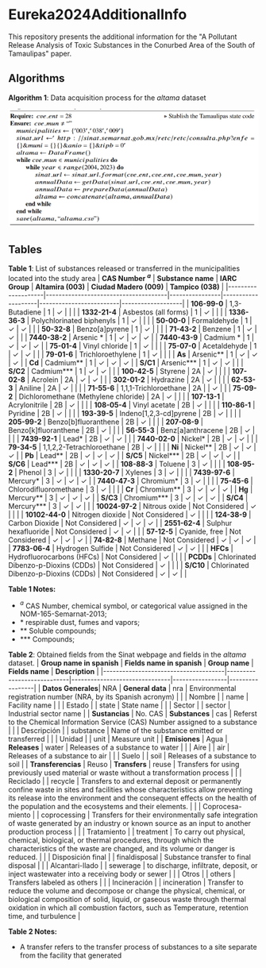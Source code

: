 # Eureka2024AdditionalInfo

This repository presents the additional information for the "A Pollutant Release Analysis of Toxic Substances in the Conurbed Area of the South of Tamaulipas" paper.

## Algorithms

**Algorithm 1**: Data acquisition process for the *altama* dataset

![image info](./figs/alg1.png)



## Tables
**Table 1**: List of substances released or transferred in the municipalities located into the study area
| **CAS Number $^a$** | **Substance name**                   | **IARC Group** | **Altamira (003)** | **Ciudad Madero (009)** | **Tampico (038)** |
|--------------------|--------------------------------------|----------------|--------------------|-------------------------|-------------------|
| **106-99-0**       | 1,3-Butadiene                        | 1              | &check;          |                         |                   |
| **1332-21-4**      | Asbestos (all forms)                 | 1              | &check;        |                         |                   |
| **1336-36-3**      | Polychlorinated biphenyls            | 1              | &check;        |                         |                   |
| **50-00-0**        | Formaldehyde                         | 1              | &check;        | &check;             |                   |
| **50-32-8**        | Benzo[a]pyrene                   | 1              | &check;        |                         |                   |
| **71-43-2**        | Benzene                              | 1              | &check;        | &check;             |                   |
| **7440-38-2**      | Arsenic &ast;                          | 1              | &check;        | &check;             | &check;       |
| **7440-43-9**      | Cadmium &ast;                          | 1              | &check;        | &check;             | &check;       |
| **75-01-4**        | Vinyl chloride                       | 1              | &check;        |                         |                   |
| **75-07-0**        | Acetaldehyde                         | 1              | &check;        | &check;             |                   |
| **79-01-6**        | Trichloroethylene                    | 1              | &check;        |                         |                   |
| **As**             | Arsenic&ast;&ast;                       | 1              | &check;        | &check;             | &check;       |
| **Cd**             | Cadmium&ast;&ast;                       | 1              | &check;        | &check;             | &check;       |
| **S/C1**           | Arsenic&ast;&ast;&ast;                      | 1              | &check;        | &check;             |                   |
| **S/C2**           | Cadmium&ast;&ast;&ast;                      | 1              | &check;        | &check;             |                   |
| **100-42-5**       | Styrene                              | 2A             | &check;        |                         |                   |
| **107-02-8**       | Acrolein                             | 2A             | &check;        | &check;             |                   |
| **302-01-2**       | Hydrazine                            | 2A             | &check;        |                         |                   |
| **62-53-3**        | Aniline                              | 2A             | &check;        |                         |                   |
| **71-55-6**        | 1,1,1-Trichloroethane                | 2A             |                    | &check;             |                   |
| **75-09-2**        | Dichloromethane (Methylene chloride) | 2A             | &check;        |                         |                   |
| **107-13-1**       | Acrylonitrile                        | 2B             | &check;        |                         |                   |
| **108-05-4**       | Vinyl acetate                        | 2B             | &check;        |                         |                   |
| **110-86-1**       | Pyridine                             | 2B             | &check;        |                         |                   |
| **193-39-5**       | Indeno[1,2,3-cd]pyrene           | 2B             | &check;        |                         |                   |
| **205-99-2**       | Benzo[b]fluoranthene             | 2B             | &check;        |                         |                   |
| **207-08-9**       | Benzo[k]fluoranthene             | 2B             | &check;        |                         |                   |
| **56-55-3**        | Benz[a]anthracene                | 2B             | &check;        |                         |                   |
| **7439-92-1**      | Lead&ast;                             | 2B             | &check;        | &check;             |                   |
| **7440-02-0**      | Nickel&ast;                           | 2B             | &check;        | &check;             |                   |
| **79-34-5**        | 1,1,2,2-Tetrachloroethane            | 2B             | &check;        |                         |                   |
| **Ni**             | Nickel&ast;&ast;                        | 2B             | &check;        | &check;             | &check;       |
| **Pb**             | Lead&ast;&ast;                          | 2B             | &check;        | &check;             | &check;       |
| **S/C5**           | Nickel&ast;&ast;&ast;                       | 2B             | &check;        | &check;             | &check;       |
| **S/C6**           | Lead&ast;&ast;&ast;                         | 2B             | &check;        | &check;             | &check;       |
| **108-88-3**       | Toluene                              | 3              | &check;        |                         |                   |
| **108-95-2**       | Phenol                               | 3              | &check;        |                         |                   |
| **1330-20-7**      | Xylenes                              | 3              | &check;        |                         |                   |
| **7439-97-6**      | Mercury&ast;                          | 3              | &check;        | &check;             | &check;       |
| **7440-47-3**      | Chromium&ast;                         | 3              | &check;        |                         |                   |
| **75-45-6**        | Chlorodifluoromethane                | 3              | &check;        |                         |                   |
| **Cr**             | Chromium&ast;&ast;                      | 3              | &check;        | &check;             | &check;       |
| **Hg**             | Mercury&ast;&ast;                       | 3              | &check;        | &check;             | &check;       |
| **S/C3**           | Chromium&ast;&ast;&ast;                     | 3              | &check;        | &check;             | &check;       |
| **S/C4**           | Mercury&ast;&ast;&ast;                      | 3              | &check;        | &check;             |                   |
| **10024-97-2**     | Nitrous oxide                        | Not Considered | &check;        |                         |                   |
| **10102-44-0**     | Nitrogen dioxide                     | Not Considered | &check;        |                         |                   |
| **124-38-9**       | Carbon Dioxide                       | Not Considered | &check;        | &check;             | &check;       |
| **2551-62-4**      | Sulphur hexafluoride                 | Not Considered | &check;        | &check;             |                   |
| **57-12-5**        | Cyanide, free                        | Not Considered | &check;        | &check;             | &check;       |
| **74-82-8**        | Methane                              | Not Considered | &check;        | &check;             | &check;       |
| **7783-06-4**      | Hydrogen Sulfide                     | Not Considered | &check;        | &check;             |                   |
| **HFCs**           | Hydrofluorocarbons (HFCs)            | Not Considered | &check;        |                         |                   |
| **PCDDs**          | Chlorinated Dibenzo-p-Dioxins (CDDs) | Not Considered | &check;        |                         |                   |
| **S/C10**          | Chlorinated Dibenzo-p-Dioxins (CDDs) | Not Considered | &check;        | &check;             |                   |

**Table 1 Notes:**
* $^a$ CAS Number, chemical symbol, or categorical value assigned in the NOM-165-Semarnat-2013;
* &ast; respirable dust, fumes and vapors;
* &ast;&ast; Soluble compounds;
* &ast;&ast;&ast; Compounds;

**Table 2**: Obtained fields from the Sinat webpage and fields in the $altama$ dataset.
| **Group name in spanish**            | **Fields name in spanish** | **Group name**                | **Fields name** | **Description** |
|--------------------------------------|----------------------------|-------------------------------|-----------------|-----------------|
| **Datos Generales**| NRA                        | **General data** | nra             | Environmental registration number (NRA, by its Spanish acronym)                |
|                                 | Nombre                     |                               | name            | Facility name                |
|                                 | Estado                     |                               | state           | State name                | 
|                                 | Sector                     |                               | sector          | Industrial sector name                | 
| **Sustancias**      | No. CAS                    | **Substances**   | cas             | Referst to the Chemical Information Service (CAS) Number assigned to a substance                | 
|                                  | Descripción                |                               | substance       |   Name of the substance emitted or transferred               |
|                                  | Unidad                     |                               | unit            |   Measure unit              |
| **Emisiones**       | Agua                       | **Releases**     | water           |   Releases of a substance to water              | 
|                                  | Aire                       |                               | air             | Releases of a substance to air                |
|                                  | Suelo                      |                               | soil            |  Releases of a substance to soil               |
| **Transferencias**  | Reuso                      | **Transfers**    | reuse           |   Transfers for using previously used material or waste without a transformation process              |
|                                  | Reciclado                  |                               | recycle         |  Transfers to and external deposit or permanently confine waste in sites and facilities whose characteristics allow preventing its release into the environment and the consequent effects on the health of the population and the ecosystems and their elements.               |
|                                  | Coprocesa\-miento          |                               | coprocessing    | Transfers for their environmentally safe integration of waste generated by an industry or known source as an input to another production process                |
|                                  | Tratamiento                |                               | treatment       | To carry out physical, chemical, biological, or thermal procedures, through which the characteristics of the waste are changed, and its volume or danger is reduced.                |
|                                  | Disposición final          |                               | finaldisposal   | Substance transfer to final disposal                |
|                                  | Alcantari\-llado           |                               | sewerage        | to discharge, infiltrate, deposit, or inject wastewater into a receiving body or sewer                |
|                                  | Otros                      |                               | others          | Transfers labeled as others                |
|                                  | Incineración               |                               | incineration    | Transfer to reduce the volume and decompose or change the physical, chemical, or biological composition of solid, liquid, or gaseous waste through thermal oxidation in which all combustion factors, such as Temperature, retention time, and turbulence                 |

**Table 2 Notes:**
* A transfer refers to the transfer process of substances to a site separate from the facility that generated


